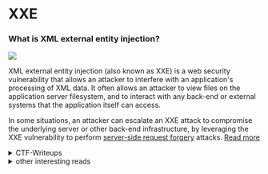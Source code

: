 # XXE 

### What is XML external entity injection?

![](xxe-injection.svg)

XML external entity injection (also known as XXE) is a web security vulnerability that allows an attacker to interfere with an application's processing of XML data. It often allows an attacker to view files on the application server filesystem, and to interact with any back-end or external systems that the application itself can access.

In some situations, an attacker can escalate an XXE attack to compromise the underlying server or other back-end infrastructure, by leveraging the XXE vulnerability to perform [server-side request forgery](.././SSRF) attacks.
[Read more](https://portswigger.net/web-security/xxe) 

<details>
	<summary>CTF-Writeups</summary>

### CTF Writeups

- [2017](#2017)

- [2018](#2018)

- [2019](#2019)

- [2020](#2020)

- [2021](#2021)

- [read-more](#other-interesting-reads)


#### 2017

- [Aaditya : upl0ad3r,inCTF](https://aadityapurani.com/2017/12/17/inctf/)

- [qiita : xmlvalidator,HamaCTF](https://qiita.com/no1zy_sec/items/03b8f335e84995fec3e3)


#### 2018

- [vladtoie: message-board,pwn2win](https://medium.com/@vladtoie/message-board-first-flag-pwn2win-ctf-2018-writeup-5627ae5daed4)

- [honoki : From blind XXE to root-level file read access](https://honoki.net/2018/12/12/from-blind-xxe-to-root-level-file-read-access/)

- [Balsn : Berg’s Club,Pwn2win ](https://balsn.tw/ctf_writeup/20181130-pwn2winctf/#berg%E2%80%99s-club)

- [Thibaud : santahacklaus](https://thibaud-robin.fr/writeups/santhacklaus-2018/archdrive/)

- [nettitude : derbycon ](https://labs.nettitude.com/blog/derbycon-2018-ctf-write-up/)

- [Dvd848 : blind, 35C3](https://github.com/Dvd848/CTFs/blob/4f288117c2261b73e125f2338931c86a3641de1c/2018_35C3_Junior/blind.md)

#### 2019

- [pointhi : Baby Recruitor,Pwn2Win](https://www.sigflag.at/blog/2019/writeup-pwn2win-baby-recruiter/)

- [ctrsec : BNV,Google CTF ](https://ctrsec.io/wp-content/uploads/2019/06/Google-CTF-2019-Writeups-Web-BNV.pdf)

- [Bushwhackers : Gphotos,Google CTF](https://blog.bushwhackers.ru/googlectf-2019-gphotos-writeup/)

- [w0u : Household,RuCTFE](https://w0y.at/writeup/2019/11/23/ructfe-2019-household.html)

- [rawsec : Securinets Quals](https://rawsec.ml/en/SecurinetsCTF-2019-Quals-write-up/)

- [rawsec : Wrestler Name Generator, SunshineCTF](https://rawsec.ml/en/Sunshine-CTF-2019-write-ups/)

- [jaime : Wrestler Name Generator, SunshineCTF](https://jaimelightfoot.com/blog/sunshinectf/)

- [m09ic : Ogeek CTF Quals](https://m09ic.top/posts/45148/)

- [bookgin : Defcon27 Quals](https://bookgin.tw/2019/05/17/defcon-27-qual-ctf-web-writeups/)

- [noistar : Juice Shop](https://noirstar.tistory.com/232)

- [midnight : j2x2j,TokyoWesterns](https://syn-ack.hatenablog.com/entry/2019/09/05/104038)

- [st98 :j2x2j,TokyoWesterns](https://st98.github.io/diary/posts/2019-09-14-tokyowesterns-ctf-5th-2019.html#j2x2j-web-59)

- [Dead && end : ncc2019](https://d3adend.org/blog/posts/cloudiot-write-ups/)

- [alevsk : bad injections.fireshell](https://www.alevsk.com/2019/01/fireshell-ctf-2019-bad-injections-web/)

- [anemone : fireshell](https://anemone.top/ctf-2019fireshell%E4%B8%80%E9%81%93%E4%BB%8Exxe%E5%88%B0ssrf%E9%A2%98/)

- [secpulse : OGeekCTF ](https://www.secpulse.com/archives/111370.html)

- [s1r1us : Unagi,CSAW ](https://www.s1r1us.ninja/2019/09/csaw-ctf19-quals-writeup.html)

- [zhaoj : ByteCTF](https://www.zhaoj.in/read-6310.html)

- [Ambrotd : Special Order,HacktivityCON](https://github.com/Ambrotd/hacktivitycon/blob/master/Special%20Order/Special%20Order.md)


#### 2020 

- [asd007: XXExternalXX,SharkyCTF](https://ctftime.org/writeup/20569)

- [jai : XXExternalXX,SharkyCTF](https://jaiguptanick.github.io/Blog/blog/SharkyCTF_Writeup_web/)

- [szymanski : ratctf](https://szymanski.ninja/en/ctfwriteups/2020/ratctf2020/)

- [sqrtrev : wwww,3k](https://wrecktheline.com/writeups/3kctf-2020/)

- [jaiguptanick : Traffic Lights W,HSCTF](https://jaiguptanick.github.io/Blog/blog/HSCTF7_2020_Writeups/)

- [Bigpick : ExtraTerestrial,Nahamcon](https://bigpick.github.io/TodayILearned/articles/2020-06/nahamConCTF-writeups)

- [ptr-yudai : A payload to rule them all,Pwn2win](https://ptr-yudai.hatenablog.com/entry/2020/06/01/102049)

- [progpilot :spooky store,UTCTF](https://www.progpilot.com/writeups/nc2020/spook/)

- [st98 : JACC](https://st98.github.io/diary/posts/2020-04-13-hexion-ctf-2020-online.html)

- [hamayan : File Reader,DarkCTF](https://www.hamayanhamayan.com/entry/2020/09/28/233549)

- [bootplug :Syntax check,defcamp](https://github.com/bootplug/writeups/blob/master/2020/defcamp/writeups.md#syntax-check)

- [

### 2021 

- [SamXML : Special order 2, 0x41414141](https://github.com/sambrow/ctf-writeups-2021/tree/master/0x41414141/special-order-pt2)

- [Letronghoangminh : Alex Fan Club,LITCTF](https://github.com/letronghoangminh/CTF-Writeups/tree/master/Web/LITCTF%202021%20-%20Alex%20Fan%20Club%20API%20(500))

- [Synacktiv : entituber, HTB-Business](https://github.com/synacktiv/CTF-Write-ups/blob/main/HTB-Business-CTF-2021/fullpwn/entituber.md)

- [Greybtw : Include me, eHaCON](https://github.com/greybtw/writeup-CTF_2021/blob/master/eHaCON%20CTF%202K21/Include%20me.md)

- [Thalium : Artillery, CyberApocalypse](https://thalium.github.io/blog/posts/apocalypse2021-artillery/)

- [Szymanski : indead2, Hackpack](https://szymanski.ninja/en/ctfwriteups/2021/hackpack/indead-v2/)

- [PwnProphecy : Leaky-logs, Cybergames](https://github.com/PwnProphecy/ctf/blob/main/metactf-cybergames2021/Leaky-Logs.md)

- [Terawiz : special-order-pt2, 0x41414141](https://github.com/terawhiz/CTF-Writeups/blob/main/0x41414141-CTF/web/special-oreder-pt2/README.md#special-order-pt2---490-pts)

</details>


<details>
	<summary>other interesting reads</summary>

### other interesting reads

- [Intigriti : XXE](https://blog.intigriti.com/hackademy/xml-external-entity-processing-xxe/)

- [mohemiv : exploiting xxe with local dtd files](https://mohemiv.com/all/exploiting-xxe-with-local-dtd-files/)

- [hacktricks : XXE ](https://book.hacktricks.xyz/pentesting-web/xxe-xee-xml-external-entity)

- [tohacking : basic ways to exploit xxe](https://tohacking.com/til/the-basic-ways-to-exploit-xxe/)

- [acunetix : OOB-XXE](https://www.acunetix.com/blog/articles/band-xml-external-entity-oob-xxe/)

- [wallarm : XXE that Can bypass waf](https://lab.wallarm.com/xxe-that-can-bypass-waf-protection-98f679452ce0/)

- [r00thunt : blind OOB-XXE ](https://r00thunt.com/2018/10/05/blind-xml-external-entities-out-of-band-channel-vulnerability-paypal-case-study/)

- [XXE Wiki](https://csea-iitb.github.io/IITBreachers-wiki/2020/07/22/XXE.html)

</details>
